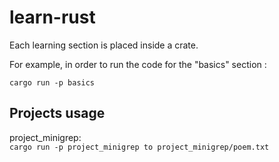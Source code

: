 # learn-rust

Each learning section is placed inside a crate.

For example, in order to run the code for the "basics" section :

```cargo run -p basics```

## Projects usage

project_minigrep:  
```cargo run -p project_minigrep to project_minigrep/poem.txt```
